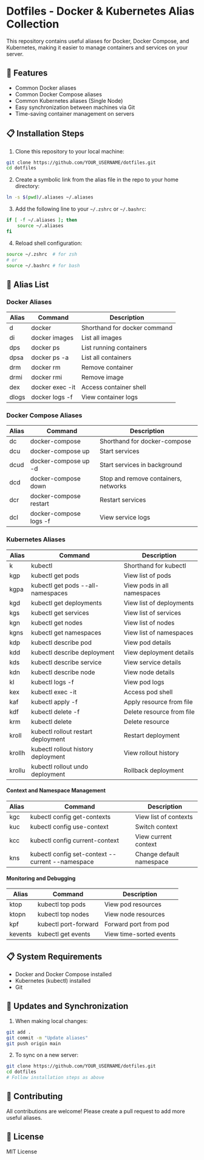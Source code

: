 # Dotfiles - Docker & Kubernetes Alias Collection

This repository contains useful aliases for Docker, Docker Compose, and Kubernetes, making it easier to manage containers and services on your server.

## 🚀 Features

- Common Docker aliases
- Common Docker Compose aliases
- Common Kubernetes aliases (Single Node)
- Easy synchronization between machines via Git
- Time-saving container management on servers

## 📋 Installation Steps

1. Clone this repository to your local machine:
```bash
git clone https://github.com/YOUR_USERNAME/dotfiles.git
cd dotfiles
```

2. Create a symbolic link from the alias file in the repo to your home directory:
```bash
ln -s $(pwd)/.aliases ~/.aliases
```

3. Add the following line to your `~/.zshrc` or `~/.bashrc`:
```bash
if [ -f ~/.aliases ]; then
    source ~/.aliases
fi
```

4. Reload shell configuration:
```bash
source ~/.zshrc  # for zsh
# or
source ~/.bashrc # for bash
```

## 🐳 Alias List

### Docker Aliases

| Alias | Command | Description |
|-------|---------|-------------|
| d | docker | Shorthand for docker command |
| di | docker images | List all images |
| dps | docker ps | List running containers |
| dpsa | docker ps -a | List all containers |
| drm | docker rm | Remove container |
| drmi | docker rmi | Remove image |
| dex | docker exec -it | Access container shell |
| dlogs | docker logs -f | View container logs |

### Docker Compose Aliases

| Alias | Command | Description |
|-------|---------|-------------|
| dc | docker-compose | Shorthand for docker-compose |
| dcu | docker-compose up | Start services |
| dcud | docker-compose up -d | Start services in background |
| dcd | docker-compose down | Stop and remove containers, networks |
| dcr | docker-compose restart | Restart services |
| dcl | docker-compose logs -f | View service logs |

### Kubernetes Aliases

| Alias | Command | Description |
|-------|---------|-------------|
| k | kubectl | Shorthand for kubectl |
| kgp | kubectl get pods | View list of pods |
| kgpa | kubectl get pods --all-namespaces | View pods in all namespaces |
| kgd | kubectl get deployments | View list of deployments |
| kgs | kubectl get services | View list of services |
| kgn | kubectl get nodes | View list of nodes |
| kgns | kubectl get namespaces | View list of namespaces |
| kdp | kubectl describe pod | View pod details |
| kdd | kubectl describe deployment | View deployment details |
| kds | kubectl describe service | View service details |
| kdn | kubectl describe node | View node details |
| kl | kubectl logs -f | View pod logs |
| kex | kubectl exec -it | Access pod shell |
| kaf | kubectl apply -f | Apply resource from file |
| kdf | kubectl delete -f | Delete resource from file |
| krm | kubectl delete | Delete resource |
| kroll | kubectl rollout restart deployment | Restart deployment |
| krollh | kubectl rollout history deployment | View rollout history |
| krollu | kubectl rollout undo deployment | Rollback deployment |

#### Context and Namespace Management

| Alias | Command | Description |
|-------|---------|-------------|
| kgc | kubectl config get-contexts | View list of contexts |
| kuc | kubectl config use-context | Switch context |
| kcc | kubectl config current-context | View current context |
| kns | kubectl config set-context --current --namespace | Change default namespace |

#### Monitoring and Debugging

| Alias | Command | Description |
|-------|---------|-------------|
| ktop | kubectl top pods | View pod resources |
| ktopn | kubectl top nodes | View node resources |
| kpf | kubectl port-forward | Forward port from pod |
| kevents | kubectl get events | View time-sorted events |

## 📋 System Requirements

- Docker and Docker Compose installed
- Kubernetes (kubectl) installed
- Git

## 🔄 Updates and Synchronization

1. When making local changes:
```bash
git add .
git commit -m "Update aliases"
git push origin main
```

2. To sync on a new server:
```bash
git clone https://github.com/YOUR_USERNAME/dotfiles.git
cd dotfiles
# Follow installation steps as above
```

## 🤝 Contributing

All contributions are welcome! Please create a pull request to add more useful aliases.

## 📝 License

MIT License 